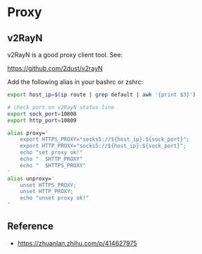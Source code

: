 # Proxy

## v2RayN

v2RayN is a good proxy client tool. See:

<https://github.com/2dust/v2rayN>

Add the following alias in your bashrc or zshrc:

```bash
export host_ip=$(ip route | grep default | awk '{print $3}')

# check port on v2RayN status line 
export sock_port=10808
export http_port=10809

alias proxy='
    export HTTPS_PROXY="socks5://${host_ip}:${sock_port}";
    export HTTP_PROXY="socks5://${host_ip}:${sock_port}";
    echo "set proxy ok!"
    echo "  $HTTP_PROXY"
    echo "  $HTTPS_PROXY"
'
alias unproxy='
    unset HTTPS_PROXY;
    unset HTTP_PROXY;
    echo "unset proxy ok!"
'
```

## Reference

- <https://zhuanlan.zhihu.com/p/414627975>

